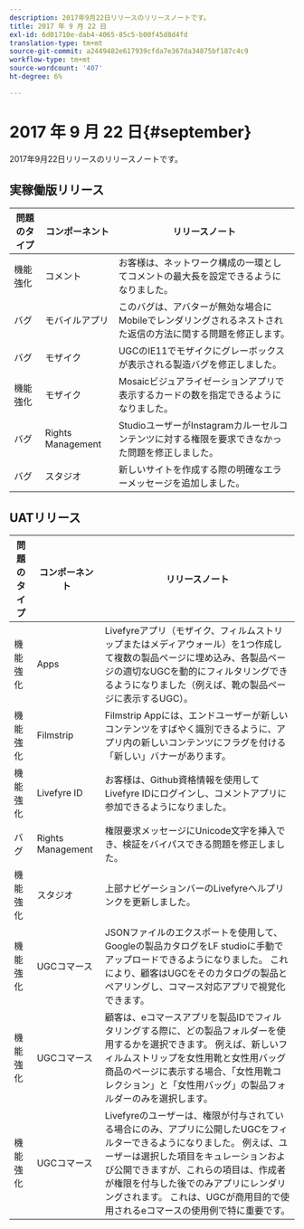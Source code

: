 ```yaml
---
description: 2017年9月22日リリースのリリースノートです。
title: 2017 年 9 月 22 日
exl-id: 6d01710e-dab4-4065-85c5-b00f45d8d4fd
translation-type: tm+mt
source-git-commit: a2449482e617939cfda7e367da34875bf187c4c9
workflow-type: tm+mt
source-wordcount: '407'
ht-degree: 6%

---
```


# 2017 年 9 月 22 日{#september}

2017年9月22日リリースのリリースノートです。

## 実稼働版リリース

| **問題のタイプ** | **コンポーネント** | **リリースノート** |
|---|---|---|
| 機能強化 | コメント | お客様は、ネットワーク構成の一環としてコメントの最大長を設定できるようになりました。 |
| バグ | モバイルアプリ | このバグは、アバターが無効な場合にMobileでレンダリングされるネストされた返信の方法に関する問題を修正します。 |
| バグ | モザイク | UGCのIE11でモザイクにグレーボックスが表示される製造バグを修正しました。 |
| 機能強化 | モザイク | Mosaicビジュアライゼーションアプリで表示するカードの数を指定できるようになりました。 |
| バグ | Rights Management | StudioユーザーがInstagramカルーセルコンテンツに対する権限を要求できなかった問題を修正しました。 |
| バグ | スタジオ | 新しいサイトを作成する際の明確なエラーメッセージを追加しました。 |

## UATリリース

| **問題のタイプ** | **コンポーネント** | **リリースノート** |
|---|---|---|
| 機能強化 | Apps | Livefyreアプリ（モザイク、フィルムストリップまたはメディアウォール）を1つ作成して複数の製品ページに埋め込み、各製品ページの適切なUGCを動的にフィルタリングできるようになりました（例えば、靴の製品ページに表示するUGC）。 |
| 機能強化 | Filmstrip | Filmstrip Appには、エンドユーザーが新しいコンテンツをすばやく識別できるように、アプリ内の新しいコンテンツにフラグを付ける「新しい」バナーがあります。 |
| 機能強化 | Livefyre ID | お客様は、Github資格情報を使用してLivefyre IDにログインし、コメントアプリに参加できるようになりました。 |
| バグ | Rights Management | 権限要求メッセージにUnicode文字を挿入でき、検証をバイパスできる問題を修正しました。 |
| 機能強化 | スタジオ | 上部ナビゲーションバーのLivefyreヘルプリンクを更新しました。 |
| 機能強化 | UGCコマース | JSONファイルのエクスポートを使用して、Googleの製品カタログをLF studioに手動でアップロードできるようになりました。 これにより、顧客はUGCをそのカタログの製品とペアリングし、コマース対応アプリで視覚化できます。 |
| 機能強化 | UGCコマース | 顧客は、eコマースアプリを製品IDでフィルタリングする際に、どの製品フォルダーを使用するかを選択できます。 例えば、新しいフィルムストリップを女性用靴と女性用バッグ商品のページに表示する場合、「女性用靴コレクション」と「女性用バッグ」の製品フォルダーのみを選択します。 |
| 機能強化 | UGCコマース | Livefyreのユーザーは、権限が付与されている場合にのみ、アプリに公開したUGCをフィルターできるようになりました。 例えば、ユーザーは選択した項目をキュレーションおよび公開できますが、これらの項目は、作成者が権限を付与した後でのみアプリにレンダリングされます。 これは、UGCが商用目的で使用されるeコマースの使用例で特に重要です。 |
